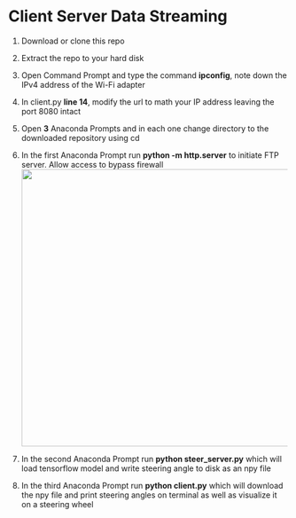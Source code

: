 # Client Server Data Streaming

1. Download or clone this repo

2. Extract the repo to your hard disk

3. Open Command Prompt and type the command **ipconfig**, note down the IPv4 address of the Wi-Fi adapter

4. In client.py **line 14**, modify the url to math your IP address leaving the port 8080 intact

4. Open **3** Anaconda Prompts and in each one change directory to the downloaded repository using cd

5. In the first Anaconda Prompt run **python -m http.server** to initiate FTP server. Allow access to bypass firewall <img src="https://i.stack.imgur.com/VLdf5.png" width="500">

6. In the second Anaconda Prompt run **python steer_server.py** which will load tensorflow model and write steering angle to disk as an npy file

7. In the third Anaconda Prompt run **python client.py** which will download the npy file and print steering angles on terminal as well as visualize it on a steering wheel

